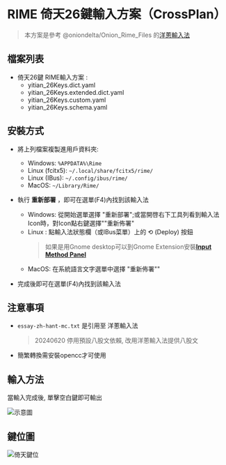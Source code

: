 # RIME 倚天26鍵輸入方案（CrossPlan）

> 本方案是參考 @oniondelta/Onion_Rime_Files 的[洋蔥輸入法](https://github.com/oniondelta/Onion_Rime_Files) 

## 檔案列表

- 倚天26鍵 RIME輸入方案 : 
   - yitian_26Keys.dict.yaml
   - yitian_26Keys.extended.dict.yaml
   - yitian_26Keys.custom.yaml
   - yitian_26Keys.schema.yaml

## 安裝方式

- 將上列檔案複製進用戶資料夾:
	- Windows: `%APPDATA%\Rime`
	- Linux (fcitx5): `~/.local/share/fcitx5/rime/`
	- Linux (IBus): `~/.config/ibus/rime/`
	- MacOS: `~/Library/Rime/`

- 執行 **重新部署** ，即可在選單(F4)內找到該輸入法
	- Windows: 從開始選單選擇 "重新部署";或當開啓右下工具列看到輸入法Icon時，對Icon點右鍵選擇""重新佈署"
	- Linux : 點輸入法狀態欄（或IBus菜單）上的 ⟲ (Deploy) 按鈕
	  > 如果是用Gnome desktop可以到Gnome Extension安裝[**Input Method Panel**](https://extensions.gnome.org/extension/261/kimpanel/)
	- MacOS: 在系統語言文字選單中選擇 "重新佈署""
- 完成後即可在選單(F4)內找到該輸入法

## 注意事項

- `essay-zh-hant-mc.txt` 是引用至 洋蔥輸入法 
  > 20240620 停用預設八股文依賴, 改用洋蔥輸入法提供八股文
- 簡繁轉換需安裝opencc才可使用

## 輸入方法

當輸入完成後, 單擊空白鍵即可輸出

![示意圖](https://github.com/loulazynote/Rime_Yitian_26Keys/assets/33840759/5a3029f6-bbbc-40d6-a480-2542d24604f8)

## 鍵位圖

![倚天鍵位](https://user-images.githubusercontent.com/33840759/129006031-ba7e1b72-7a5f-4d84-8bf8-8fd45d92310d.jpg)


